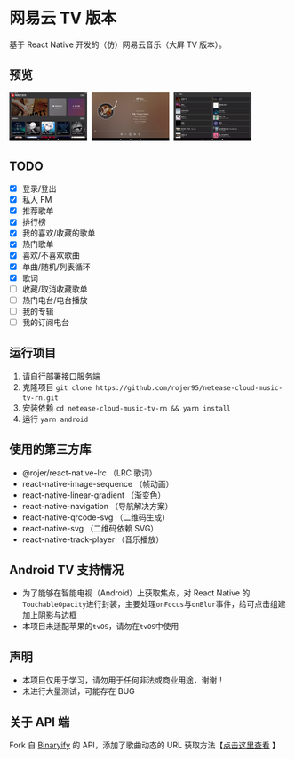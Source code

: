 # 网易云 TV 版本

基于 React Native 开发的（仿）网易云音乐（大屏 TV 版本）。

## 预览

<img src="./preview/Screenshot_1627022583.webp" alt="首页预览" width="140"/>&nbsp;&nbsp;<img src="./preview/Screenshot_1627022618.webp" alt="播放器预览" width="140"/>&nbsp;&nbsp;<img src="./preview/Screenshot_1627022649.webp" alt="歌曲列表" width="140"/>

## TODO

- [x] 登录/登出
- [x] 私人 FM
- [x] 推荐歌单
- [x] 排行榜
- [x] 我的喜欢/收藏的歌单
- [x] 热门歌单
- [x] 喜欢/不喜欢歌曲
- [x] 单曲/随机/列表循环
- [x] 歌词
- [ ] 收藏/取消收藏歌单
- [ ] 热门电台/电台播放
- [ ] 我的专辑
- [ ] 我的订阅电台

## 运行项目

1. 请自行部署[接口服务端](https://github.com/rojer95/NeteaseCloudMusicApi)
2. 克隆项目 `git clone https://github.com/rojer95/netease-cloud-music-tv-rn.git`
3. 安装依赖 `cd netease-cloud-music-tv-rn && yarn install`
4. 运行 `yarn android`

## 使用的第三方库

- @rojer/react-native-lrc （LRC 歌词）
- react-native-image-sequence （帧动画）
- react-native-linear-gradient （渐变色）
- react-native-navigation （导航解决方案）
- react-native-qrcode-svg （二维码生成）
- react-native-svg （二维码依赖 SVG）
- react-native-track-player （音乐播放）

## Android TV 支持情况

- 为了能够在智能电视（Android）上获取焦点，对 React Native 的`TouchableOpacity`进行封装，主要处理`onFocus`与`onBlur`事件，给可点击组建加上阴影与边框
- 本项目未适配苹果的`tvOS`，请勿在`tvOS`中使用

## 声明

- 本项目仅用于学习，请勿用于任何非法或商业用途，谢谢！
- 未进行大量测试，可能存在 BUG

## 关于 API 端

Fork 自 [Binaryify](https://github.com/Binaryify/NeteaseCloudMusicApi) 的 API，添加了歌曲动态的 URL 获取方法【[点击这里查看](https://github.com/rojer95/NeteaseCloudMusicApi) 】
